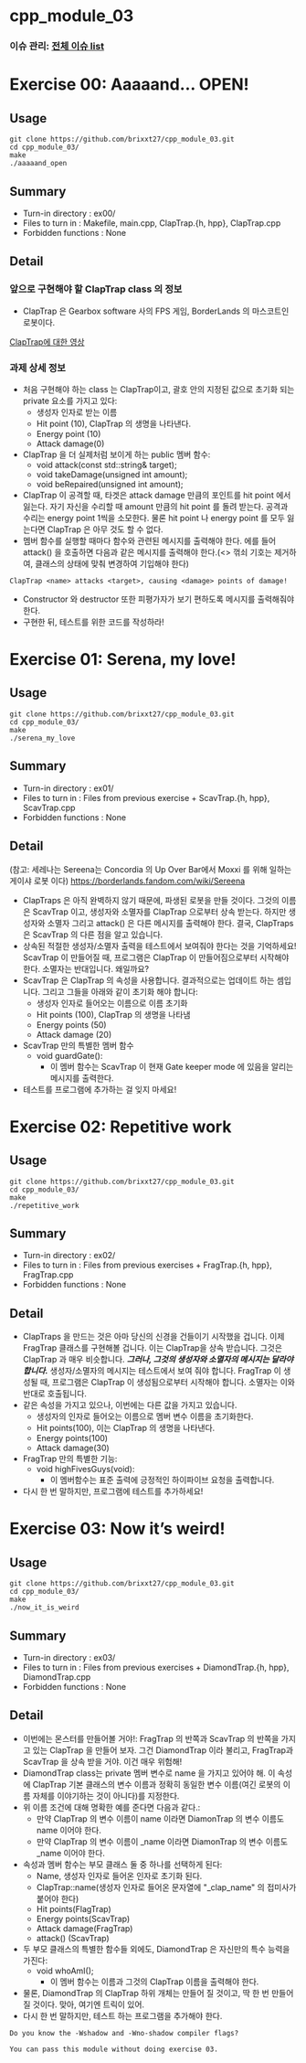 # cpp_module_03
### 이슈 관리: [전체 이슈 list](https://github.com/brixxt27/cpp_module_03/issues/1)

# Exercise 00: Aaaaand... OPEN!
## Usage
```
git clone https://github.com/brixxt27/cpp_module_03.git
cd cpp_module_03/
make
./aaaaand_open
```
## Summary
- Turn-in directory : ex00/
- Files to turn in : Makefile, main.cpp, ClapTrap.{h, hpp}, ClapTrap.cpp
- Forbidden functions : None
## Detail
### 앞으로 구현해야 할 ClapTrap class 의 정보
- ClapTrap 은 Gearbox software 사의 FPS 게임, BorderLands 의 마스코트인 로봇이다.

[ClapTrap에 대한 영상](https://www.youtube.com/watch?v=oHnlBzVK3Zk&t=185s)
### 과제 상세 정보 
- 처음 구현해야 하는 class 는 ClapTrap이고, 괄호 안의 지정된 값으로 초기화 되는 private 요소를 가지고 있다:
	- 생성자 인자로 받는 이름
	- Hit point (10), ClapTrap 의 생명을 나타낸다.
	- Energy point (10)
	- Attack damage(0)
- ClapTrap 을 더 실제처럼 보이게 하는 public 멤버 함수:
	- void attack(const std::string& target);
	- void takeDamage(unsigned int amount);
	- void beRepaired(unsigned int amount);
- ClapTrap 이 공격할 때, 타겟은 attack damage 만큼의 포인트를 hit point 에서 잃는다. 자기 자신을 수리할 때 amount 만큼의 hit point 를 돌려 받는다. 공격과 수리는 energy point 1씩을 소모한다. 물론 hit point 나 energy point 를 모두 잃는다면 ClapTrap 은 아무 것도 할 수 없다.
- 멤버 함수를 실행할 때마다 함수와 관련된 메시지를 출력해야 한다. 에를 들어 attack() 을 호출하면 다음과 같은 메시지를 출력해야 한다.(<> 꺾쇠 기호는 제거하여, 클래스의 상태에 맞춰 변경하여 기입해야 한다)
```
ClapTrap <name> attacks <target>, causing <damage> points of damage!
```
- Constructor 와 destructor 또한 피평가자가 보기 편하도록 메시지를 출력해줘야 한다.
- 구현한 뒤, 테스트를 위한 코드를 작성하라!

<bt> </bt>

# Exercise 01: Serena, my love! 
## Usage
```
git clone https://github.com/brixxt27/cpp_module_03.git
cd cpp_module_03/
make
./serena_my_love
```
## Summary
- Turn-in directory : ex01/
- Files to turn in : Files from previous exercise + ScavTrap.{h, hpp}, ScavTrap.cpp
- Forbidden functions : None
## Detail
(참고: 세레나는 Sereena는 Concordia 의 Up Over Bar에서 Moxxi 를 위해 일하는 게이샤 로봇 이다)
https://borderlands.fandom.com/wiki/Sereena
- ClapTraps 은 아직 완벽하지 않기 때문에, 파생된 로봇을 만들 것이다. 그것의 이름은 ScavTrap 이고, 생성자와 소멸자를 ClapTrap 으로부터 상속 받는다. 하지만 생성자와 소멸자 그리고 attack() 은 다른 메시지를 출력해야 한다. 결국, ClapTraps 은 ScavTrap 의 다른 점을 알고 있습니다.
- 상속된 적절한 생성자/소멸자 출력을 테스트에서 보여줘야 한다는 것을 기억하세요! ScavTrap 이 만들어질 때, 프로그램은 ClapTrap 이 만들어짐으로부터 시작해야 한다. 소멸자는 반대입니다. 왜일까요?
- ScavTrap 은 ClapTrap 의 속성을 사용합니다. 결과적으로는 업데이트 하는 셈입니다. 그리고 그들을 아래와 같이 초기화 해야 합니다:
	- 생성자 인자로 들어오는 이름으로 이름 초기화
	- Hit points (100), ClapTrap 의 생명을 나타냄
	- Energy points (50)
	- Attack damage (20)
- ScavTrap 만의 특별한 멤버 함수
	- void guardGate():
		- 이 멤버 함수는 ScavTrap 이 현재 Gate keeper mode 에 있음을 알리는 메시지를 출력한다.
- 테스트를 프로그램에 추가하는 걸 잊지 마세요!
<bt> </bt>

# Exercise 02: Repetitive work
## Usage
```
git clone https://github.com/brixxt27/cpp_module_03.git
cd cpp_module_03/
make
./repetitive_work
```
## Summary
- Turn-in directory : ex02/
- Files to turn in : Files from previous exercises + FragTrap.{h, hpp}, FragTrap.cpp
- Forbidden functions : None
## Detail
- ClapTraps 을 만드는 것은 아마 당신의 신경을 건들이기 시작했을 겁니다. 이제 FragTrap 클래스를 구현해볼 겁니다. 이는 ClapTrap을 상속 받습니다. 그것은 ClapTrap 과 매우 비슷합니다. ***그러나, 그것의 생성자와 소멸자의 메시지는 달라야 합니다.*** 생성자/소멸자의 메시지는 테스트에서 보여 줘야 합니다. FragTrap 이 생성될 때, 프로그램은 ClapTrap 이 생성됨으로부터 시작해야 합니다. 소멸자는 이와 반대로 호출됩니다.
- 같은 속성을 가지고 있으나, 이번에는 다른 값을 가지고 있습니다.
	- 생성자의 인자로 들어오는 이름으로 멤버 변수 이름을 초기화한다.
	- Hit points(100), 이는 ClapTrap 의 생명을 나타낸다.
	- Energy points(100)
	- Attack damage(30)
- FragTrap 만의 특별한 기능:
	- void highFivesGuys(void):
		- 이 멤버함수는 표준 출력에 긍정적인 하이파이브 요청을 출력합니다.
- 다시 한 번 말하지만, 프로그램에 테스트를 추가하세요!
<bt> </bt>

# Exercise 03: Now it’s weird!
## Usage
```
git clone https://github.com/brixxt27/cpp_module_03.git
cd cpp_module_03/
make
./now_it_is_weird
```
## Summary
- Turn-in directory : ex03/
- Files to turn in : Files from previous exercises + DiamondTrap.{h, hpp}, DiamondTrap.cpp
- Forbidden functions : None
## Detail
- 이번에는 몬스터를 만들어볼 거야!: FragTrap 의 반쪽과 ScavTrap 의 반쪽을 가지고 있는 ClapTrap 을 만들어 보자. 그건 DiamondTrap 이라 불리고, FragTrap과 ScavTrap 을 상속 받을 거야. 이건 매우 위험해!
- DiamondTrap class는 private 멤버 변수로 name 을 가지고 있어야 해. 이 속성에 ClapTrap 기본 클래스의 변수 이름과 정확히 동일한 변수 이름(여긴 로봇의 이름 자체를 이야기하는 것이 아니다)를 지정한다.
- 위 이름 조건에 대해 명확한 예를 준다면 다음과 같다.:
	- 만약 ClapTrap 의 변수 이름이 name 이라면 DiamonTrap 의 변수 이름도 name 이어야 한다.
	- 만약 ClapTrap 의 변수 이름이 _name 이라면 DiamonTrap 의 변수 이름도 _name 이어야 한다.
- 속성과 멤버 함수는 부모 클래스 둘 중 하나를 선택하게 된다:
	- Name, 생성자 인자로 들어온 인자로 초기화 된다.
	- ClapTrap::name(생성자 인자로 들어온 문자열에 "_clap_name" 의 접미사가 붙어야 한다)
	- Hit points(FlagTrap)
	- Energy points(ScavTrap)
	- Attack damage(FragTrap)
	- attack() (ScavTrap)
- 두 부모 클래스의 특별한 함수들 외에도, DiamondTrap 은 자신만의 특수 능력을 가진다:
	- void	whoAmI();
		- 이 멤버 함수는 이름과 그것의 ClapTrap 이름을 출력해야 한다.
- 물론, DiamondTrap 의 ClapTrap 하위 개체는 만들어 질 것이고, 딱 한 번 만들어질 것이다. 맞아, 여기엔 트릭이 있어.
- 다시 한 번 말하지만, 테스트 하는 프로그램을 추가해야 한다.
```
Do you know the -Wshadow and -Wno-shadow compiler flags?
```
```
You can pass this module without doing exercise 03.
```

<bt> </bt>
